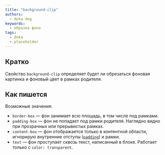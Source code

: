 ```yaml
---
title: "background-clip"
authors:
  - doka-dog
keywords:
  - образка фона
tags:
  - doka
  - placeholder
---
```


## Кратко

Свойство `background-clip` определяет будет ли обрезаться фоновая картинка и фоновый цвет в рамках родителя.

## Как пишется

Возможные значения:

- `border-box` — фон занимает всю площадь, в том числе под рамками.
- `padding-box` — фон не попадает под рамки родителя. Наглядно видно при прозрачных или прерывистых рамках.
- `content-box` — фон отображается только в контентной области, игнорирую внутренние отступы ([`padding`](/css/padding)) и рамки.
- `text` — фон проступает сквозь текст, написанный в блоке. Работает только с `color: transparent`.
